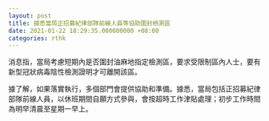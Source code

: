 ```yaml
---
layout: post
title: 據悉當局正招募紀律部隊前線人員等協助圍封檢測區
date: 2021-01-22 18:29:35.000000000 +08:00
categories: rthk
---
```


消息指，當局考慮短期內是否圍封油麻地指定檢測區，要求受限制區內人士，要有新型冠狀病毒陰性檢測證明才可離開該區。

據了解，如果落實執行，多個部門會提供協助和準備。據悉，當局包括正招募紀律部隊前線人員，以休班期間自願方式參與，會按超時工作津貼處理；初步工作時間為明早清晨至星期一早上。
